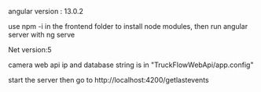 angular version : 13.0.2


use npm -i in the frontend folder to install node modules, then run angular server with ng serve


Net version:5


camera web api ip and database string is in "TruckFlowWebApi/app.config"

start the server then go to http://localhost:4200/getlastevents
